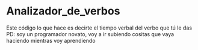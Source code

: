 # Analizador_de_verbos
Este código lo que hace es decirte el tiempo verbal del verbo que tú le das PD: soy un programador novato, voy a ir subiendo cositas que vaya haciendo mientras voy aprendiendo
